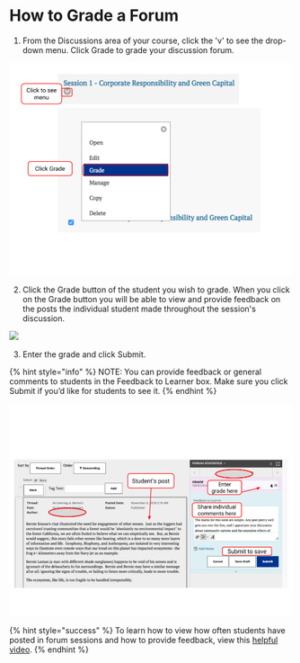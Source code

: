 # How to Grade a Forum

1. From the Discussions area of your course, click the 'v' to see the drop-down menu. Click Grade to grade your discussion forum. 

![](../.gitbook/assets/copy-of-template-for-faculty-development-screenshot-annotations-3.png)

2. Click the Grade button of the student you wish to grade. When you click on the Grade button you will be able to view and provide feedback on the posts the individual student made throughout the session's discussion.

![](https://lh4.googleusercontent.com/fyRZQOH6mJXuK-6bYGnLrR4JttnnjcbF9xkNCturnIPcGfW-f-1_dJuUk2Hp02JQrVA9oGnJB1PIIRu3UZi8z28TQna74uq2-vmkgzcDr349yukPSgJllLSnkkVHmtIJet2qENJKvzNFAO8eEg)

3. Enter the grade and click Submit.

{% hint style="info" %}
NOTE: You can provide feedback or general comments to students in the Feedback to Learner box. Make sure you click Submit if you’d like for students to see it.
{% endhint %}

![](../.gitbook/assets/emba_grade_forum%20%282%29.png)

{% hint style="success" %}
To learn how to view how often students have posted in forum sessions and how to provide feedback, view this [helpful video](https://drive.google.com/file/d/0B6zg2iO3hP0ET05ob3ZVd19GYk0/view).
{% endhint %}

